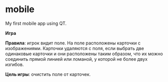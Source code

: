 # mobile
My first mobile app using QT.

**Игра**

**Правила**: игрок видит поле. На поле расположены карточки с изображениями. Карточки удаляются с поля, если выбрать две одинаковые карточки и они расположены таким образом, что их можно соединить прямой линией или ломаной, у которой не более двух изгибов.

**Цель игры**: очистить поле от карточек. 